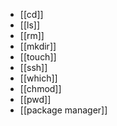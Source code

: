 - [[cd]]
- [[ls]]
- [[rm]]
- [[mkdir]]
- [[touch]]
- [[ssh]]
- [[which]]
- [[chmod]]
- [[pwd]]
- [[package manager]]